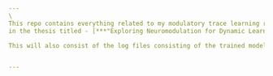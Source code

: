 ```yaml
---
\
This repo contains everything related to my modulatory trace learning rule introduced 
in the thesis titled - [***"Exploring Neuromodulation for Dynamic Learning"***] (https://scholarworks.rit.edu/theses/10156/)\

This will also consist of the log files consisting of the trained model weights being used.


---
```


